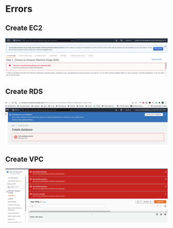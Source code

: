 # Errors
## Create EC2
![Create EC2](https://github.com/smart5678/devops_internship_aws/blob/main/%D0%A1%D0%BD%D0%B8%D0%BC%D0%BE%D0%BA%20%D1%8D%D0%BA%D1%80%D0%B0%D0%BD%D0%B0%20%D0%BE%D1%82%202022-03-13%2021-26-36.png)

## Create RDS
![Create RDS](https://github.com/smart5678/devops_internship_aws/blob/main/%D0%A1%D0%BD%D0%B8%D0%BC%D0%BE%D0%BA%20%D1%8D%D0%BA%D1%80%D0%B0%D0%BD%D0%B0%20%D0%BE%D1%82%202022-03-13%2021-27-28.png)

## Create VPC
![Create VPC](https://github.com/smart5678/devops_internship_aws/blob/main/%D0%A1%D0%BD%D0%B8%D0%BC%D0%BE%D0%BA%20%D1%8D%D0%BA%D1%80%D0%B0%D0%BD%D0%B0%20%D0%BE%D1%82%202022-03-13%2021-34-22.png)
